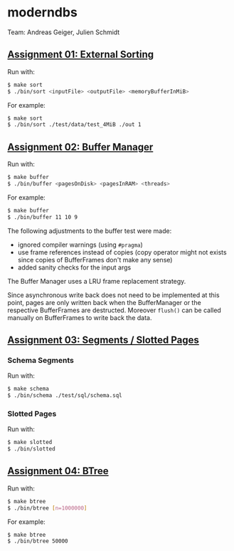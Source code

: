 # moderndbs

Team: Andreas Geiger, Julien Schmidt

## [Assignment 01: External Sorting](https://github.com/julienschmidt/moderndbs/releases/tag/assignment01)

Run with:
```bash
$ make sort
$ ./bin/sort <inputFile> <outputFile> <memoryBufferInMiB>
```

For example:
```bash
$ make sort
$ ./bin/sort ./test/data/test_4MiB ./out 1
```


## [Assignment 02: Buffer Manager](https://github.com/julienschmidt/moderndbs/releases/tag/assignment02)

Run with:
```bash
$ make buffer
$ ./bin/buffer <pagesOnDisk> <pagesInRAM> <threads>
```

For example:
```bash
$ make buffer
$ ./bin/buffer 11 10 9
```

The following adjustments to the buffer test were made:
* ignored compiler warnings (using `#pragma`)
* use frame references instead of copies (copy operator might not exists since copies of BufferFrames don't make any sense)
* added sanity checks for the input args

The Buffer Manager uses a LRU frame replacement strategy.

Since asynchronous write back does not need to be implemented at this point, pages are only written back when the BufferManager or the respective BufferFrames are destructed. Moreover `flush()` can be called manually on BufferFrames to write back the data.

## [Assignment 03: Segments / Slotted Pages](https://github.com/julienschmidt/moderndbs/releases/tag/assignment03)

### Schema Segments
Run with:
```bash
$ make schema
$ ./bin/schema ./test/sql/schema.sql
```
### Slotted Pages
Run with:
```bash
$ make slotted
$ ./bin/slotted
```

## [Assignment 04: BTree](https://github.com/julienschmidt/moderndbs/releases/tag/assignment04)

Run with:
```bash
$ make btree
$ ./bin/btree [n=1000000]
```

For example:
```bash
$ make btree
$ ./bin/btree 50000
```



